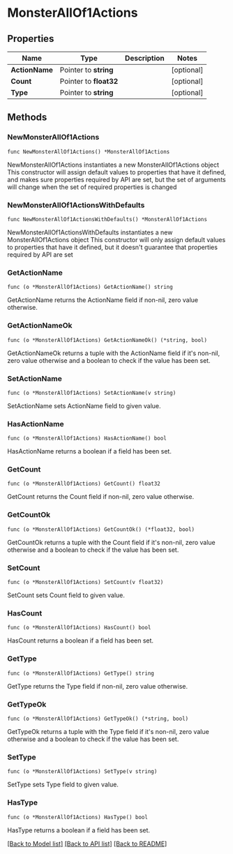 # MonsterAllOf1Actions

## Properties

Name | Type | Description | Notes
------------ | ------------- | ------------- | -------------
**ActionName** | Pointer to **string** |  | [optional] 
**Count** | Pointer to **float32** |  | [optional] 
**Type** | Pointer to **string** |  | [optional] 

## Methods

### NewMonsterAllOf1Actions

`func NewMonsterAllOf1Actions() *MonsterAllOf1Actions`

NewMonsterAllOf1Actions instantiates a new MonsterAllOf1Actions object
This constructor will assign default values to properties that have it defined,
and makes sure properties required by API are set, but the set of arguments
will change when the set of required properties is changed

### NewMonsterAllOf1ActionsWithDefaults

`func NewMonsterAllOf1ActionsWithDefaults() *MonsterAllOf1Actions`

NewMonsterAllOf1ActionsWithDefaults instantiates a new MonsterAllOf1Actions object
This constructor will only assign default values to properties that have it defined,
but it doesn't guarantee that properties required by API are set

### GetActionName

`func (o *MonsterAllOf1Actions) GetActionName() string`

GetActionName returns the ActionName field if non-nil, zero value otherwise.

### GetActionNameOk

`func (o *MonsterAllOf1Actions) GetActionNameOk() (*string, bool)`

GetActionNameOk returns a tuple with the ActionName field if it's non-nil, zero value otherwise
and a boolean to check if the value has been set.

### SetActionName

`func (o *MonsterAllOf1Actions) SetActionName(v string)`

SetActionName sets ActionName field to given value.

### HasActionName

`func (o *MonsterAllOf1Actions) HasActionName() bool`

HasActionName returns a boolean if a field has been set.

### GetCount

`func (o *MonsterAllOf1Actions) GetCount() float32`

GetCount returns the Count field if non-nil, zero value otherwise.

### GetCountOk

`func (o *MonsterAllOf1Actions) GetCountOk() (*float32, bool)`

GetCountOk returns a tuple with the Count field if it's non-nil, zero value otherwise
and a boolean to check if the value has been set.

### SetCount

`func (o *MonsterAllOf1Actions) SetCount(v float32)`

SetCount sets Count field to given value.

### HasCount

`func (o *MonsterAllOf1Actions) HasCount() bool`

HasCount returns a boolean if a field has been set.

### GetType

`func (o *MonsterAllOf1Actions) GetType() string`

GetType returns the Type field if non-nil, zero value otherwise.

### GetTypeOk

`func (o *MonsterAllOf1Actions) GetTypeOk() (*string, bool)`

GetTypeOk returns a tuple with the Type field if it's non-nil, zero value otherwise
and a boolean to check if the value has been set.

### SetType

`func (o *MonsterAllOf1Actions) SetType(v string)`

SetType sets Type field to given value.

### HasType

`func (o *MonsterAllOf1Actions) HasType() bool`

HasType returns a boolean if a field has been set.


[[Back to Model list]](../README.md#documentation-for-models) [[Back to API list]](../README.md#documentation-for-api-endpoints) [[Back to README]](../README.md)


